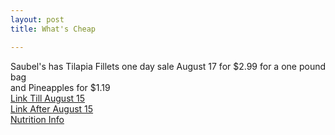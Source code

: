 ```yaml
---
layout: post
title: What's Cheap

---
```


Saubel's has Tilapia Fillets one day sale August 17 for $2.99 for a one pound bag  
and Pineapples for $1.19  
[Link Till August 15](https://www.saubelsmarkets.com/weekly-ad/?prev=true)  
[Link After August 15](https://www.saubelsmarkets.com/weekly-ad/)  
[Nutrition Info](http://www.seabest.com/images/uploads/nutrition/tilapia-fillets-chart.jpg)  
